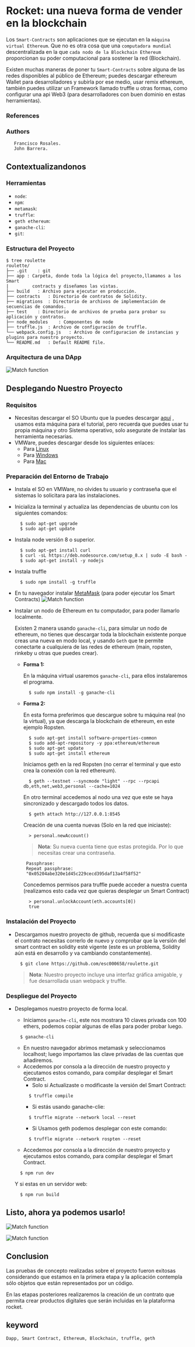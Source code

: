 # Rocket: una nueva forma de vender en la blockchain

Los `Smart-Contracts` son aplicaciones que se ejecutan en la `máquina virtual Ethereum`. Que no es otra cosa que una `computadora mundial` descentralizada en la que `cada nodo de la Blockchain Ethereum` proporcionan su poder computacional para sostener la red (Blockchain).

Existen muchas maneras de poner tu `Smart-Contracts` sobre alguna de las redes disponibles al público de Ethereum; puedes descargar ethereum Wallet para desarrolladores y subirla por ese medio, usar remix ethereum, también puedes utilizar un Framework llamado truffle u otras formas, como configurar una api Web3 (para desarrolladores con buen dominio en estas herramientas).

### References

### Authors
       Francisco Rosales.
       John Barrera.

## Contextualizandonos  
### Herramientas
- `node`:
- `npm`:
- `metamask`:
- `truffle`:
- `geth ethereum`:
- `ganache-cli`:
- `git`:

### Estructura del Proyecto

    $ tree roulette
    roulette/
    ├── .git	: git
    ├── app	: Carpeta, donde toda la lógica del proyecto,llamamos a los Smart
    |      	  contracts y diseñamos las vistas.		
    ├── build	: Archivo para ejecutar en producción.
    ├── contracts	: Directorio de contratos de Solidity.
    ├── migrations	: Directorio de archivos de implementación de secuencias de comandos.
    ├── test	: Directorio de archivos de prueba para probar su aplicación y contratos.
    ├── node_modules	: Componentes de node
    ├── truffle.js	: Archivo de configuración de truffle.
    └── webpack.config.js	: Archivo de configuracion de instancias y plugins para nuestro proyecto.
    └── README.md	: Default README file.


### Arquitectura de una DApp
  ![Match function](https://user-images.githubusercontent.com/7105645/46321326-4d7cc400-c5a8-11e8-9091-0c16e5f6a9a0.png)

## Desplegando Nuestro Proyecto
### Requisitos
- Necesitas descargar el SO Ubuntu que la puedes descargar [aquí][Ubuntu] , usamos esta máquina para el tutorial, pero recuerda que puedes usar tu propia máquina y otro Sistema operativo, solo asegurate de instalar las herramienta necesarias.
- VMWare, puedes descargar desde los siguientes enlaces:
  - Para [Linux][Linux]  
  - Para [Windows][Windows]
  - Para [Mac][Mac]

### Preparación del Entorno de Trabajo

- Instala el SO en VMWare, no olvides tu usuario y contraseña que el sistemas lo solicitara para las instalaciones.
- Inicializa la terminal y actualiza las dependencias de ubuntu con los siguientes comandos:
  ```git
    $ sudo apt-get upgrade
    $ sudo apt-get update
  ```
- Instala node versión 8 o superior.
  ```git
    $ sudo apt-get install curl
    $ curl -sL https://deb.nodesource.com/setup_8.x | sudo -E bash -
    $ sudo apt-get install -y nodejs
  ```
- Instala truffle
  ```git
    $ sudo npm install -g truffle
  ```
- En tu navegador instalar [MetaMask][Metamask] (para poder ejecutar los Smart Contracts)
  ![Match function](https://user-images.githubusercontent.com/7105645/46318508-5f586a00-c59c-11e8-8889-4e2a71f16cd4.PNG)

- Instalar un nodo de Ethereum en tu computador, para poder llamarlo localmente.

  Existen 2 manera usando `ganache-cli`, para simular un nodo de ethereum, no tienes que descargar toda la blockchain existente porque creas una nueva en modo local, y usando `Geth` que te permite conectarte a cualquiera de las redes de ethereum (main, ropsten, rinkeby u otras que puedes crear).

  - **Forma 1:**

    En la máquina virtual usaremos `ganache-cli`, para ellos instalaremos el programa.
    ```git
      $ sudo npm install -g ganache-cli
    ```
  - **Forma 2:**

    En esta forma preferimos que descargue sobre tu máquina real (no la virtual), ya que descarga la blockchain de ethereum, en este ejemplo Ropsten.
    ```git
      $ sudo apt-get install software-properties-common
      $ sudo add-apt-repository -y ppa:ethereum/ethereum
      $ sudo apt-get update
      $ sudo apt-get install ethereum
    ```
    Iniciamos geth en la red Ropsten (no cerrar el terminal y que esto crea la conexión con la red ethereum).
    ```git
      $ geth --testnet --syncmode "light" --rpc --rpcapi db,eth,net,web3,personal --cache=1024
    ```
    En otro terminal accedemos al nodo una vez que este se haya sincronizado y descargado todos los datos.
    ```git
      $ geth attach http://127.0.0.1:8545
    ```
    Creación de una cuenta nuevas (Solo en la red que iniciaste):
    ```git
      > personal.newAccount()
    ```
    > **Nota**: Su nueva cuenta tiene que estas protegida. Por lo que necesitas crear una contraseña.
    ```git
     Passphrase:
     Repeat passphrase: 
     "0x05204abe320e1d45c229cecd395daf13a4f58f52"

    ```
    
    Concedemos permisos para truffle puede acceder a nuestra cuenta (realizamos esto cada vez que quieras desplegar un Smart Contract)
    ```git
      > personal.unlockAccount(eth.accounts[0])
      true
    ```

### Instalación del Proyecto

- Descargamos nuestro proyecto de github, recuerda que si modificaste el contrato necesitas correrlo de nuevo y comprobar que la versión del smart contract en solidity esté vigente (este es un problema, Solidity aún está en desarrollo y va cambiando constantemente).
  ```git
    $ git clone https://github.com/esc000658/roulette.git
  ```
  > **Nota**: Nuestro proyecto incluye una interfaz gráfica amigable, y fue desarrollada usan webpack y truffle.

### Despliegue del Proyecto
- Desplegamos nuestro proyecto de forma local.

  - Iniciamos `ganache-cli`, este nos mostrara 10 claves privada con 100 ethers, podemos copiar algunas de ellas para poder probar luego.
  ```git
    $ ganache-cli
  ```
  - En nuestro navegador abrimos metamask y seleccionamos localhost; luego importamos las clave privadas de las cuentas que añadiremos.
  - Accedemos por consola a la dirección de nuestro proyecto y ejecutamos estos comando, para compilar desplegar el Smart Contract.
    - Solo si Actualizaste o modificaste la versión del Smart Contract:
    ```git
      $ truffle compile
    ```
    - Si estás usando ganache-clie:
    ```git
      $ truffle migrate --network local --reset
    ```
    - Si Usamos geth podemos desplegar con este comando:
    ```git
      $ truffle migrate --network rospten --reset
    ```
  - Accedemos por consola a la dirección de nuestro proyecto y ejecutamos estos comando, para compilar desplegar el Smart Contract.
  ```git
    $ npm run dev
  ```
  Y si estas en un servidor web:
  ```git
    $ npm run build
  ```
## Listo, ahora ya podemos usarlo!

  ![Match function](https://cdn-images-1.medium.com/max/1120/1*75KXDVrE50xLgHGbwPQxgw.png)


  ![Match function](https://cdn-images-1.medium.com/max/1120/1*7Q8cx9SFm6xHqNoE3fgKrg.png)


## Conclusion  
Las pruebas de concepto realizadas sobre el proyecto fueron exitosas considerando que estamos en la primera etapa y la aplicación contempla sólo objetos que están representados por un código.

En las etapas posteriores realizaremos la creación de un contrato que permita crear productos digitales que serán incluidas en la plataforma rocket.

## keyword
	Dapp, Smart Contract, Ethereum, Blockchain, truffle, geth

[Linux]:https://www.vmware.com/products/workstation-for-linux.html
[Windows]:https://www.vmware.com/products/workstation.html
[Mac]:https://www.vmware.com/products/fusion.html
[Ubuntu]:https://www.ubuntu.com/download/desktop
[Metamask]:https://metamask.io/#how-it-works
